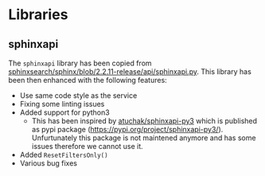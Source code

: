 # Libraries

## sphinxapi

The `sphinxapi` library has been copied from [sphinxsearch/sphinx/blob/2.2.11-release/api/sphinxapi.py](https://github.com/sphinxsearch/sphinx/blob/2.2.11-release/api/sphinxapi.py). This library has been then enhanced with the following features:

- Use same code style as the service
- Fixing some linting issues
- Added support for python3
  - This has been inspired by [atuchak/sphinxapi-py3](https://github.com/atuchak/sphinxapi-py3) which is published as pypi package (https://pypi.org/project/sphinxapi-py3/). Unfurtunately this package is not maintened anymore and has some issues therefore we cannot use it.
- Added `ResetFiltersOnly()`
- Various bug fixes
